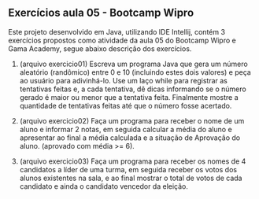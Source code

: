 ## Exercícios aula 05 - Bootcamp Wipro

Este projeto desenvolvido em Java, utilizando IDE Intellij, contém 3 exercícios
propostos como atividade da aula 05 do Bootcamp Wipro e Gama Academy, segue abaixo descrição dos exercícios.

1. (arquivo exercicio01) Escreva um programa Java que gera um número aleatório (randômico) entre 0 e 10
(incluindo estes dois valores) e peça ao usuário para adivinhá-lo. Use um laço while para
registrar as tentativas feitas e, a cada tentativa, dê dicas informando se o número gerado é
maior ou menor que a tentativa feita. Finalmente mostre a quantidade de tentativas feitas até
que o número fosse acertado.

2. (arquivo exercicio02) Faça um programa para receber o nome de um aluno e informar 2 notas, em seguida calcular
a média do aluno e apresentar ao final a média calculada e a situação de Aprovação do aluno.
(aprovado com média >= 6).

3. (arquivo exercicio03) Faça um programa para receber os nomes de 4 candidatos a líder de uma turma, em seguida
receber os votos dos alunos existentes na sala, e ao final mostrar o total de votos de cada
candidato e ainda o candidato vencedor da eleição.


